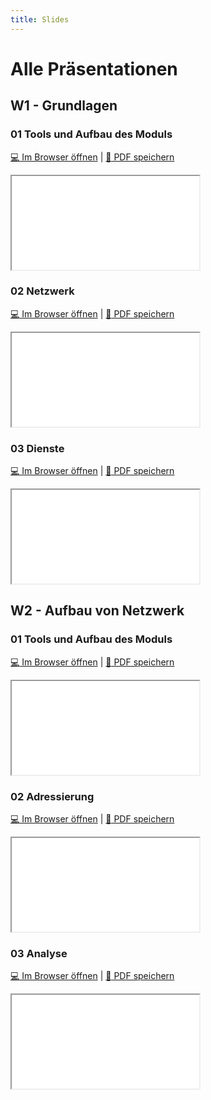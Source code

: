 ```yaml
---
title: Slides
---
```


# Alle Präsentationen

## W1 - Grundlagen 
### 01 Tools und Aufbau des Moduls

[:computer: Im Browser öffnen](pathname:///slides/10_grundlagen/01_grundlagen) | [:floppy_disk: PDF speichern](pathname:///slides/10_grundlagen/01_grundlagen)

<iframe src="/bbzbl-modul-117/slides/10_grundlagen/01_grundlagen"></iframe>

### 02 Netzwerk

[:computer: Im Browser öffnen](pathname:///slides/10_grundlagen/02_netzwerk) | [:floppy_disk: PDF speichern](pathname:///slides/10_grundlagen/02_netzwerk)

<iframe src="/bbzbl-modul-117/slides/10_grundlagen/02_netzwerk"></iframe>

### 03 Dienste

[:computer: Im Browser öffnen](pathname:///slides/10_grundlagen/03_dienste) | [:floppy_disk: PDF speichern](pathname:///slides/10_grundlagen/03_dienste)

<iframe src="/bbzbl-modul-117/slides/10_grundlagen/03_dienste"></iframe>


## W2 - Aufbau von Netzwerk 
### 01 Tools und Aufbau des Moduls

[:computer: Im Browser öffnen](pathname:///slides/20_iso_osi/01_grundlagen) | [:floppy_disk: PDF speichern](pathname:///slides/20_iso_osi/01_grundlagen)

<iframe src="/bbzbl-modul-117/slides/20_iso_osi/01_grundlagen"></iframe>

### 02 Adressierung

[:computer: Im Browser öffnen](pathname:///slides/20_iso_osi/02_adressierung) | [:floppy_disk: PDF speichern](pathname:///slides/20_iso_osi/02_adressierung)

<iframe src="/bbzbl-modul-117/slides/20_iso_osi/02_adressierung"></iframe>

### 03 Analyse

[:computer: Im Browser öffnen](pathname:///slides/20_iso_osi/03_Analyse) | [:floppy_disk: PDF speichern](pathname:///slides/20_iso_osi/03_Analyse)

<iframe src="/bbzbl-modul-117/slides/20_iso_osi/03_Analyse"></iframe>